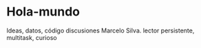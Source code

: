 # Hola-mundo
Ideas, datos, código discusiones
Marcelo Silva. lector persistente, multitask, curioso
